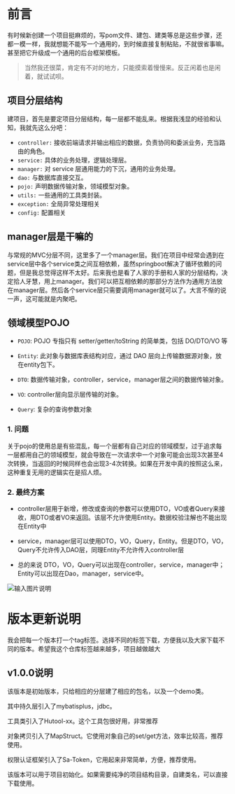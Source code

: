 # 前言

有时候新创建一个项目挺麻烦的，写pom文件、建包、建类等总是这些步骤，还都一模一样，我就想能不能写一个通用的，到时候直接复制粘贴，不就很省事嘛。甚至把它升级成一个通用的后台框架模板。

> 当然我还很菜，肯定有不对的地方，只能摸索着慢慢来。反正闲着也是闲着，就试试呗。

## 项目分层结构

建项目，首先是要定项目分层结构，每一层都不能乱来。根据我浅显的经验和认知，我就先这么分吧：

- `controller:` 接收前端请求并输出相应的数据，负责协同和委派业务，充当路由的角色。
- `service:` 具体的业务处理，逻辑处理层。
- `manager:` 对 service 层通用能力的下沉，通用的业务处理。
- `dao:` 与数据库直接交互。
- `pojo:` 声明数据传输对象，领域模型对象。
- `utils:` 一些通用的工具类封装。
- `exception:` 全局异常处理相关
- `config:` 配置相关

## manager层是干嘛的

与常规的MVC分层不同，这里多了一个manager层。我们在项目中经常会遇到在service层中各个service类之间互相依赖，虽然springboot解决了循环依赖的问题，但是我总觉得这样不太好。后来我也是看了人家的手册和人家的分层结构，决定拾人牙慧，用上manager。我们可以把互相依赖的那部分方法作为通用方法放在manager层。然后各个service层只需要调用manager就可以了。大言不惭的说一声，这可能就是内聚吧。

## 领域模型POJO

- `POJO`: POJO 专指只有 setter/getter/toString 的简单类，包括 DO/DTO/VO 等

- `Entity`: 此对象与数据库表结构对应，通过 DAO 层向上传输数据源对象，放在entity包下。

- `DTO`: 数据传输对象，controller，service，manager层之间的数据传输对象。

- `VO`: controller层向显示层传输的对象。

- `Query`: 复杂的查询参数对象

### 1. 问题

关于pojo的使用总是有些混乱，每一个层都有自己对应的领域模型，过于追求每一层都用自己的领域模型，就会导致在一次请求中一个对象可能会出现3次甚至4次转换，当返回的时候同样也会出现3-4次转换。如果在开发中真的按照这么来，这种重复无用的逻辑实在是招人烦。

###  2. 最终方案

- controller层用于新增，修改或查询的参数可以使用DTO，VO或者Query来接收，用DTO或者VO来返回。该层不允许使用Entity。数据校验注解也不能出现在Entity中
- service，manager层可以使用DTO，VO，Query，Entity。但是DTO，VO，Query不允许传入DAO层，同理Entity不允许传入controller层

- 总的来说
DTO，VO，Query可以出现在controller，service，manager中；
Entity可以出现在Dao，manager，service中。


![输入图片说明](https://images.gitee.com/uploads/images/2021/1003/132419_3a1c864f_1806068.png "611384c204ece.png")

# 版本更新说明

我会把每一个版本打一个tag标签。选择不同的标签下载，方便我以及大家下载不同的版本。希望我这个仓库标签越来越多，项目越做越大

## v1.0.0说明

该版本是初始版本，只给相应的分层建了相应的包名，以及一个demo类。

其中持久层引入了mybatisplus，jdbc。

工具类引入了Hutool-xx。这个工具包很好用，非常推荐

对象拷贝引入了MapStruct。它使用对象自己的set/get方法，效率比较高，推荐使用。

权限认证框架引入了Sa-Token，它用起来非常简单，方便，推荐使用。

该版本可以用于项目初始化。如果需要纯净的项目结构目录，自建类名，可以直接下载使用。

